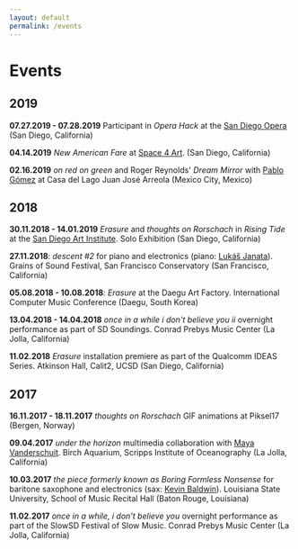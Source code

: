 ```yaml
---
layout: default
permalink: /events
---
```


# Events

## 2019

__07.27.2019 - 07.28.2019__ Participant in _Opera Hack_ at the [San Diego Opera](https://www.sdopera.org/) (San Diego, California)

__04.14.2019__ _New American Fare_ at [Space 4 Art](http://www.sdspace4art.org/). (San Diego, California)

__02.16.2019__ _on red on green_ and Roger Reynolds' _Dream Mirror_ with [Pablo Gómez](https://en.wikipedia.org/wiki/Pablo_G%C3%B3mez_(guitarist)) at Casa del Lago Juan José Arreola (Mexico City, Mexico)

## 2018

__30.11.2018 - 14.01.2019__ _Erasure_ and _thoughts on Rorschach_ in _Rising Tide_ at the [San Diego Art Institute](https://www.sandiego-art.org/past-exhibitions/2018/11/30/rising-tide). Solo Exhibition (San Diego, California)

__27.11.2018__: _descent #2_ for piano and electronics (piano: [Lukáš Janata](http://www.lukasjanata.cz/)). Grains of Sound Festival, San Francisco Conservatory (San Francisco, California)

__05.08.2018 - 10.08.2018__: _Erasure_ at the Daegu Art Factory. International Computer Music Conference (Daegu, South Korea)

__13.04.2018 - 14.04.2018__ _once in a while i don't believe you ii_ overnight performance as part of SD Soundings. Conrad Prebys Music Center (La Jolla, California)

__11.02.2018__ _Erasure_ installation premiere as part of the Qualcomm IDEAS Series. Atkinson Hall, Calit2, UCSD (San Diego, California)

## 2017

__16.11.2017 - 18.11.2017__ _thoughts on Rorschach_ GIF animations at Piksel17 (Bergen, Norway)

__09.04.2017__ _under the horizon_ multimedia collaboration with [Maya Vanderschuit](https://mayavanderschuit.wordpress.com/). Birch Aquarium, Scripps Institute of Oceanography (La Jolla, California)

__10.03.2017__ _the piece formerly known as Boring Formless Nonsense_ for baritone saxophone and electronics (sax: [Kevin Baldwin](https://www.kevinbaldwinmusic.com/)). Louisiana State University, School of Music Recital Hall (Baton Rouge, Louisiana)

__11.02.2017__ _once in a while, i don't believe you_ overnight performance as part of the SlowSD Festival of Slow Music. Conrad Prebys Music Center (La Jolla, California)

<!-- ## 2016 ---------------------------------------------------------------------------------------- -->

